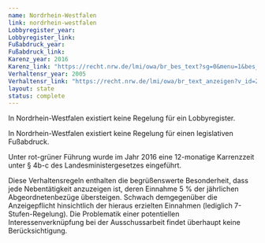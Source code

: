 ```yaml
---
name: Nordrhein-Westfalen
link: nordrhein-westfalen
Lobbyregister_year:
Lobbyregister_link: 
Fußabdruck_year:
Fußabdruck_link: 
Karenz_year: 2016
Karenz_link: "https://recht.nrw.de/lmi/owa/br_bes_text?sg=0&menu=1&bes_id=4630&aufgehoben=N&anw_nr=2"
Verhaltensr_year: 2005
Verhaltensr_link: "https://recht.nrw.de/lmi/owa/br_text_anzeigen?v_id=2220040121112841302"
layout: state
status: complete
---
```


In Nordrhein-Westfalen existiert keine Regelung für ein Lobbyregister.

In Nordrhein-Westfalen existiert keine Regelung für einen legislativen Fußabdruck.

Unter rot-grüner Führung wurde im Jahr 2016 eine 12-monatige Karrenzzeit unter § 4b-c des Landesministergesetzes eingeführt.

Diese Verhaltensregeln enthalten die begrüßenswerte Besonderheit, dass jede Nebentätigkeit anzuzeigen ist, deren Einnahme 5 % der jährlichen Abgeordnetenbezüge übersteigen. Schwach demgegenüber die Anzeigepflicht hinsichtlich der hieraus erzielten Einnahmen (lediglich 7-Stufen-Regelung). Die Problematik einer potentiellen Interessenverknüpfung bei der Ausschussarbeit findet überhaupt keine Berücksichtigung.
